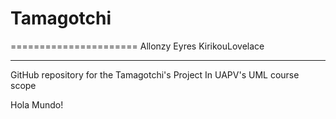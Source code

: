 # Tamagotchi
======================
Allonzy
Eyres
KirikouLovelace

______________________

GitHub repository for the Tamagotchi's Project
In UAPV's UML course scope

Hola Mundo!
